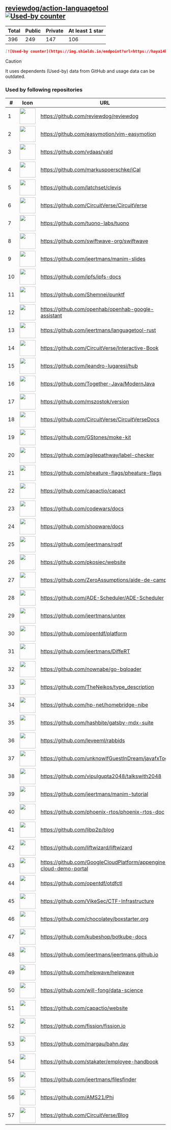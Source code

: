 





## [reviewdog/action-languagetool](https://github.com/reviewdog/action-languagetool) [![Used-by counter](https://img.shields.io/endpoint?url=https://haya14busa.github.io/github-used-by/data/reviewdog/action-languagetool/shieldsio.json)](https://github.com/haya14busa/github-used-by/tree/main/repo/reviewdog/action-languagetool)

| Total | Public | Private | At least 1 star
| ----- | ------ | ------- | ---------------
| 396 | 249 | 147 | 106 |

```md
[![Used-by counter](https://img.shields.io/endpoint?url=https://haya14busa.github.io/github-used-by/data/reviewdog/action-languagetool/shieldsio.json)](https://github.com/haya14busa/github-used-by/tree/main/repo/reviewdog/action-languagetool)
```

> [!CAUTION]
> It uses dependents (Used-by) data from GitHub and usage data can be outdated.

### Used by following repositories

| # | Icon | URL | Stars |
| -- | -- | -- | -- | 
|1|<img src="https://github.com/reviewdog.png" width=50 height=50>|https://github.com/reviewdog/reviewdog|8363|
|2|<img src="https://github.com/easymotion.png" width=50 height=50>|https://github.com/easymotion/vim-easymotion|7593|
|3|<img src="https://github.com/vdaas.png" width=50 height=50>|https://github.com/vdaas/vald|1595|
|4|<img src="https://github.com/markuspoerschke.png" width=50 height=50>|https://github.com/markuspoerschke/iCal|1145|
|5|<img src="https://github.com/latchset.png" width=50 height=50>|https://github.com/latchset/clevis|1016|
|6|<img src="https://github.com/CircuitVerse.png" width=50 height=50>|https://github.com/CircuitVerse/CircuitVerse|961|
|7|<img src="https://github.com/tuono-labs.png" width=50 height=50>|https://github.com/tuono-labs/tuono|730|
|8|<img src="https://github.com/swiftwave-org.png" width=50 height=50>|https://github.com/swiftwave-org/swiftwave|613|
|9|<img src="https://github.com/jeertmans.png" width=50 height=50>|https://github.com/jeertmans/manim-slides|594|
|10|<img src="https://github.com/ipfs.png" width=50 height=50>|https://github.com/ipfs/ipfs-docs|308|
|11|<img src="https://github.com/Shemnei.png" width=50 height=50>|https://github.com/Shemnei/punktf|285|
|12|<img src="https://github.com/openhab.png" width=50 height=50>|https://github.com/openhab/openhab-google-assistant|173|
|13|<img src="https://github.com/jeertmans.png" width=50 height=50>|https://github.com/jeertmans/languagetool-rust|172|
|14|<img src="https://github.com/CircuitVerse.png" width=50 height=50>|https://github.com/CircuitVerse/Interactive-Book|147|
|15|<img src="https://github.com/leandro-lugaresi.png" width=50 height=50>|https://github.com/leandro-lugaresi/hub|146|
|16|<img src="https://github.com/Together-Java.png" width=50 height=50>|https://github.com/Together-Java/ModernJava|111|
|17|<img src="https://github.com/mszostok.png" width=50 height=50>|https://github.com/mszostok/version|107|
|18|<img src="https://github.com/CircuitVerse.png" width=50 height=50>|https://github.com/CircuitVerse/CircuitVerseDocs|89|
|19|<img src="https://github.com/GStones.png" width=50 height=50>|https://github.com/GStones/moke-kit|85|
|20|<img src="https://github.com/agilepathway.png" width=50 height=50>|https://github.com/agilepathway/label-checker|85|
|21|<img src="https://github.com/pheature-flags.png" width=50 height=50>|https://github.com/pheature-flags/pheature-flags|81|
|22|<img src="https://github.com/capactio.png" width=50 height=50>|https://github.com/capactio/capact|79|
|23|<img src="https://github.com/codewars.png" width=50 height=50>|https://github.com/codewars/docs|58|
|24|<img src="https://github.com/shopware.png" width=50 height=50>|https://github.com/shopware/docs|52|
|25|<img src="https://github.com/jeertmans.png" width=50 height=50>|https://github.com/jeertmans/rpdf|39|
|26|<img src="https://github.com/pkosiec.png" width=50 height=50>|https://github.com/pkosiec/website|32|
|27|<img src="https://github.com/ZeroAssumptions.png" width=50 height=50>|https://github.com/ZeroAssumptions/aide-de-camp|31|
|28|<img src="https://github.com/ADE-Scheduler.png" width=50 height=50>|https://github.com/ADE-Scheduler/ADE-Scheduler|30|
|29|<img src="https://github.com/jeertmans.png" width=50 height=50>|https://github.com/jeertmans/untex|27|
|30|<img src="https://github.com/opentdf.png" width=50 height=50>|https://github.com/opentdf/platform|24|
|31|<img src="https://github.com/jeertmans.png" width=50 height=50>|https://github.com/jeertmans/DiffeRT|24|
|32|<img src="https://github.com/nownabe.png" width=50 height=50>|https://github.com/nownabe/go-bqloader|21|
|33|<img src="https://github.com/TheNeikos.png" width=50 height=50>|https://github.com/TheNeikos/type_description|19|
|34|<img src="https://github.com/hp-net.png" width=50 height=50>|https://github.com/hp-net/homebridge-nibe|16|
|35|<img src="https://github.com/hashbite.png" width=50 height=50>|https://github.com/hashbite/gatsby-mdx-suite|14|
|36|<img src="https://github.com/leveeml.png" width=50 height=50>|https://github.com/leveeml/rabbids|14|
|37|<img src="https://github.com/unknowIfGuestInDream.png" width=50 height=50>|https://github.com/unknowIfGuestInDream/javafxTool|13|
|38|<img src="https://github.com/vipulgupta2048.png" width=50 height=50>|https://github.com/vipulgupta2048/talkswith2048|12|
|39|<img src="https://github.com/jeertmans.png" width=50 height=50>|https://github.com/jeertmans/manim-tutorial|12|
|40|<img src="https://github.com/phoenix-rtos.png" width=50 height=50>|https://github.com/phoenix-rtos/phoenix-rtos-doc|11|
|41|<img src="https://github.com/libp2p.png" width=50 height=50>|https://github.com/libp2p/blog|9|
|42|<img src="https://github.com/liftwizard.png" width=50 height=50>|https://github.com/liftwizard/liftwizard|9|
|43|<img src="https://github.com/GoogleCloudPlatform.png" width=50 height=50>|https://github.com/GoogleCloudPlatform/appengine-cloud-demo-portal|9|
|44|<img src="https://github.com/opentdf.png" width=50 height=50>|https://github.com/opentdf/otdfctl|8|
|45|<img src="https://github.com/VikeSec.png" width=50 height=50>|https://github.com/VikeSec/CTF-Infrastructure|8|
|46|<img src="https://github.com/chocolatey.png" width=50 height=50>|https://github.com/chocolatey/boxstarter.org|7|
|47|<img src="https://github.com/kubeshop.png" width=50 height=50>|https://github.com/kubeshop/botkube-docs|7|
|48|<img src="https://github.com/jeertmans.png" width=50 height=50>|https://github.com/jeertmans/jeertmans.github.io|7|
|49|<img src="https://github.com/helpwave.png" width=50 height=50>|https://github.com/helpwave/helpwave|6|
|50|<img src="https://github.com/will-fong.png" width=50 height=50>|https://github.com/will-fong/data-science|6|
|51|<img src="https://github.com/capactio.png" width=50 height=50>|https://github.com/capactio/website|6|
|52|<img src="https://github.com/fission.png" width=50 height=50>|https://github.com/fission/fission.io|6|
|53|<img src="https://github.com/margau.png" width=50 height=50>|https://github.com/margau/bahn.day|5|
|54|<img src="https://github.com/stakater.png" width=50 height=50>|https://github.com/stakater/employee-handbook|5|
|55|<img src="https://github.com/jeertmans.png" width=50 height=50>|https://github.com/jeertmans/filesfinder|5|
|56|<img src="https://github.com/AMS21.png" width=50 height=50>|https://github.com/AMS21/Phi|5|
|57|<img src="https://github.com/CircuitVerse.png" width=50 height=50>|https://github.com/CircuitVerse/Blog|5|
